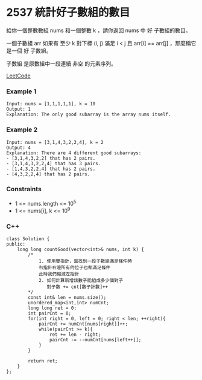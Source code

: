 # 2537 統計好子數組的數目

給你一個整數數組 nums 和一個整數 k ，請你返回 nums 中 好 子數組的數目。

一個子數組 arr 如果有 至少 k 對下標 (i, j) 滿足 i < j 且 arr[i] == arr[j] ，那麼稱它是一個 好 子數組。

子數組 是原數組中一段連續 非空 的元素序列。
 
[LeetCode](https://leetcode.cn/problems/count-the-number-of-good-subarrays/description/?envType=problem-list-v2&envId=u25Ub6OW)

### Example 1

```
Input: nums = [1,1,1,1,1], k = 10
Output: 1
Explanation: The only good subarray is the array nums itself.
```

### Example 2


```
Input: nums = [3,1,4,3,2,2,4], k = 2
Output: 4
Explanation: There are 4 different good subarrays:
- [3,1,4,3,2,2] that has 2 pairs.
- [3,1,4,3,2,2,4] that has 3 pairs.
- [1,4,3,2,2,4] that has 2 pairs.
- [4,3,2,2,4] that has 2 pairs.
```

### Constraints

* 1 <= nums.length <= 10<sup>5</sup>
* 1 <= nums[i], k <= 10<sup>9</sup>


### C++ 

```
class Solution {
public:
    long long countGood(vector<int>& nums, int k) {
        /*
            1. 使用雙指針，當找到一段子數組滿足條件時
            右指針右邊所有的位子也都滿足條件
            此時我們縮減左指針
            2. 如何計算新增該數子能組成多少個對子
               對子數 += cnt[數子計數]++
        */
        const int& len = nums.size();
        unordered_map<int,int> numCnt;
        long long ret = 0;
        int pairCnt = 0;
        for(int right = 0, left = 0; right < len; ++right){
            pairCnt += numCnt[nums[right]]++;
            while(pairCnt >= k){
                ret += len - right;
                pairCnt -= --numCnt[nums[left++]];
            }
        }
        
        return ret;
    }
};
```